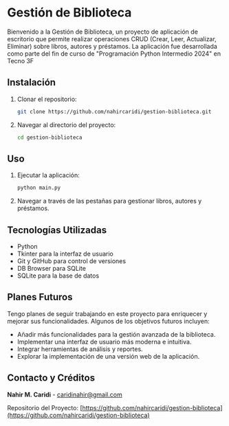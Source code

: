 # Gestión de Biblioteca
Bienvenido a la Gestión de Biblioteca, un proyecto de aplicación de escritorio que permite realizar operaciones CRUD (Crear, Leer, Actualizar, Eliminar) sobre libros, autores y préstamos. 
La aplicación fue desarrollada como parte del fin de curso de "Programación Python Intermedio 2024" en Tecno 3F


## Instalación 

1. Clonar el repositorio: 
   ```sh
   git clone https://github.com/nahircaridi/gestion-biblioteca.git

2. Navegar al directorio del proyecto: 
   ```sh
   cd gestion-biblioteca

## Uso

1. Ejecutar la aplicación:
   ```sh
   python main.py

2. Navegar a través de las pestañas para gestionar libros, autores y préstamos.

## Tecnologías Utilizadas

- Python
- Tkinter para la interfaz de usuario
- Git y GitHub para control de versiones
- DB Browser para SQLite 
- SQLite para la base de datos

## Planes Futuros

Tengo planes de seguir trabajando en este proyecto para enriquecer y mejorar sus funcionalidades. Algunos de los objetivos futuros incluyen:

- Añadir más funcionalidades para la gestión avanzada de la biblioteca.
- Implementar una interfaz de usuario más moderna e intuitiva.
- Integrar herramientas de análisis y reportes.
- Explorar la implementación de una versión web de la aplicación.


## Contacto y Créditos

**Nahir M. Caridi** - [caridinahir@gmail.com](mailto:caridinahir@gmail.com)

Repositorio del Proyecto: [https://github.com/nahircaridi/gestion-biblioteca](https://github.com/nahircaridi/gestion-biblioteca)

